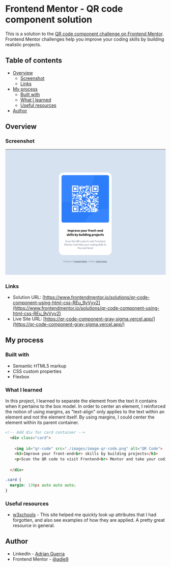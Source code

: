 # Frontend Mentor - QR code component solution

This is a solution to the [QR code component challenge on Frontend Mentor](https://www.frontendmentor.io/challenges/qr-code-component-iux_sIO_H). Frontend Mentor challenges help you improve your coding skills by building realistic projects. 

## Table of contents

- [Overview](#overview)
  - [Screenshot](#screenshot)
  - [Links](#links)
- [My process](#my-process)
  - [Built with](#built-with)
  - [What I learned](#what-i-learned)
  - [Useful resources](#useful-resources)
- [Author](#author)


## Overview

### Screenshot

![](./images/solution.png)

### Links

- Solution URL: [https://www.frontendmentor.io/solutions/qr-code-component-using-html-css-REu_9vVyv2](https://www.frontendmentor.io/solutions/qr-code-component-using-html-css-REu_9vVyv2)
- Live Site URL: [https://qr-code-component-gray-sigma.vercel.app/](https://qr-code-component-gray-sigma.vercel.app/)

## My process

### Built with

- Semantic HTML5 markup
- CSS custom properties
- Flexbox

### What I learned

In this project, I learned to separate the element from the text it contains when it pertains to the box model. In order to center an element, I reinforced the notion of using margins, as "text-align" only applies to the text within an element and not the element itself. By using margins, I could center the element within its parent container.

```html
<!-- Add div for card container -->
  <div class="card">

    <img id="qr-code" src="./images/image-qr-code.png" alt="QR Code">
    <h3>Improve your front-end<br> skills by building projects</h3>
    <p>Scan the QR code to visit Frontend<br> Mentor and take your coding skills to<br> the next level</p>

  </div>
```
```css
.card {
  margin: 130px auto auto auto;
}
```

### Useful resources

- [w3schools](https://www.w3schools.com/) - This site helped me quickly look up attributes that I had forgotten, and also see examples of how they are applied. A pretty great resource in general.

## Author

- LinkedIn - [Adrian Guerra](https://www.linkedin.com/in/adrian-guerra-a210a4196/)
- Frontend Mentor - [@adie9](https://www.frontendmentor.io/profile/adie9)

